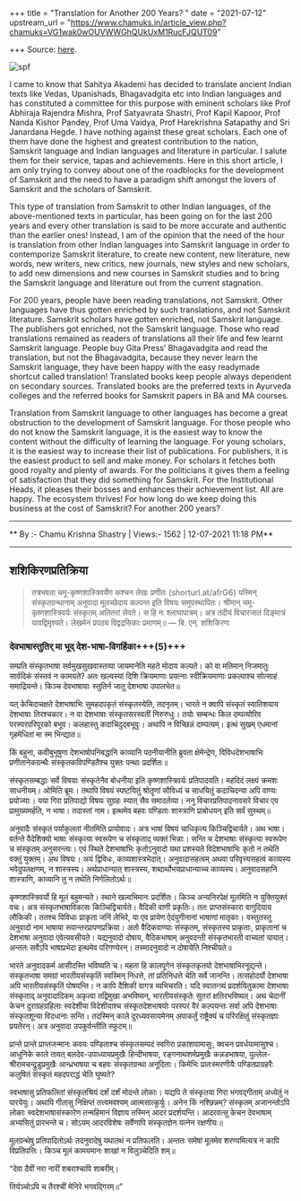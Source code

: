+++
title = "Translation for Another 200 Years? "
date = "2021-07-12"
upstream_url = "https://www.chamuks.in/article_view.php?chamuks=VG1wak0wOUVWWGhQUkUxM1RucFJQUT09"

+++
Source: [here](https://www.chamuks.in/article_view.php?chamuks=VG1wak0wOUVWWGhQUkUxM1RucFJQUT09).



![spf](article_img/CHAMU-1626112127Translations%20for%20another%20200%20years2.jpg)

I came to know that Sahitya Akademi has decided to translate ancient
Indian texts like Vedas, Upanishads, Bhagavadgita etc into Indian
languages and has constituted a committee for this purpose with eminent
scholars like Prof Abhiraja Rajendra Mishra, Prof Satyavrata Shastri,
Prof Kapil Kapoor, Prof Nanda Kishor Pandey, Prof Uma Vaidya, Prof
Harekrishna Satapathy and Sri Janardana Hegde. I have nothing against
these great scholars. Each one of them have done the highest and
greatest contribution to the nation, Samskrit language and Indian
languages and literature in particular. I salute them for their service,
tapas and achievements. Here in this short article, I am only trying to
convey about one of the roadblocks for the development of Samskrit and
the need to have a paradigm shift amongst the lovers of Samskrit and the
scholars of Samskrit.  
  
This type of translation from Samskrit to other Indian languages, of the
above-mentioned texts in particular, has been going on for the last 200
years and every other translation is said to be more accurate and
authentic than the earlier ones! Instead, I am of the opinion that the
need of the hour is translation from other Indian languages into
Samskrit language in order to contemporize Samskrit literature, to
create new content, new literature, new words, new writers, new critics,
new journals, new styles and new scholars, to add new dimensions and new
courses in Samskrit studies and to bring the Samskrit language and
literature out from the current stagnation.  
  
For 200 years, people have been reading translations, not Samskrit.
Other languages have thus gotten enriched by such translations, and not
Samskrit literature. Samskrit scholars have gotten enriched, not
Samskrit language. The publishers got enriched, not the Samskrit
language. Those who read translations remained as readers of
translations all their life and few learnt Samskrit language. People buy
Gita Press’ Bhagavadgita and read the translation, but not the
Bhagavadgita, because they never learn the Samskrit language, they have
been happy with the easy readymade shortcut called translation!
Translated books keep people always dependent on secondary sources.
Translated books are the preferred texts in Ayurveda colleges and the
referred books for Samskrit papers in BA and MA courses.  
  
Translation from Samskrit language to other languages has become a great
obstruction to the development of Samskrit language. For those people
who do not know the Samskrit language, it is the easiest way to know the
content without the difficulty of learning the language. For young
scholars, it is the easiest way to increase their list of publications.
For publishers, it is the easiest product to sell and make money. For
scholars it fetches both good royalty and plenty of awards. For the
politicians it gives them a feeling of satisfaction that they did
something for Samskrit. For the Institutional Heads, it pleases their
bosses and enhances their achievement list. All are happy. The ecosystem
thrives! For how long do we keep doing this business at the cost of
Samskrit? For another 200 years?  

------------------------------------------------------------------------

** By :- Chamu Krishna Shastry \| Views:- 1562 \| 12-07-2021 11:18
PM**  

------------------------------------------------------------------------

## शशिकिरणप्रतिक्रिया

> तत्रभवता चमू-कृष्णशास्त्रिवर्येण कश्चन लेखः प्रणीतः (shorturl.at/afrG6) यस्मिन् संस्कृतग्रन्थानाम् अनुवादा मूलच्छेदाय कल्पन्त इति विषयः समुपस्थापितः। श्रीमान् चमू-कृष्णशास्त्रिवर्यः संस्कृतम् अतितरां सेवते। स हि नः श्लाघापात्रम्। अत्र तदीयं विचारजातं दिङ्मात्रं यावद्विमृश्यते। लेखमेनं प्रपठ्य विद्वद्रसिकाः प्रमाणम्॥ 
> — बि. एन्. शशिकिरणः

### देवभाषास्तुतिर् मा भूद् देश-भाषा-विगर्हिका+++(5)+++

सम्प्रति संस्कृतभाषा सर्वमुखसुखवास्तव्या जायमानेति महते मोदाय कल्पते। को वा मतिमान् निजमातुः सार्वदिकं संस्तवं न कामयते? अतः खल्वस्यां दिशि क्रियमाणाः प्रयत्नाः स्वीक्रियमाणाः प्रकल्पाश्च सोत्साहं समाद्रियन्ते। किञ्च देवभाषायाः स्तुतिर्न जातु देशभाषा उपालभेत॥

यत् केचिदाचक्षते देशभाषाभिः सुमहदपकृतं संस्कृतस्येति, तदनृतम्। भारते न क्वापि संस्कृतं स्वातिशयाय देशभाषाः तिरश्चकार। न वा देशभाषाः संस्कृतसरस्वतीं निरुरुधुः। तयोः सम्बन्धः किल दम्पत्योरिव परस्परपरिपूरको बभूव। कलहास्तु कदाचिदुद्बभूवुः। अथापि न विच्छिन्नं दाम्पत्यम्। इत्थं सुखम् एधमानां गृहमेधितां मा स्म भिन्द्यात॥

किं बहुना, कवीबुभूषुणा देशभाषोपनिबद्धानि काव्यानि पठनीयानीति ब्रुवता क्षेमेन्द्रेण, विविधदेशभाषाभिः प्रणीतानेकग्रन्थैः संस्कृतकविपण्डितैश्च युक्तः पन्थाः प्रदर्शितः॥

संस्कृतसम्बद्धाः सर्वे विषयाः संस्कृतेनैव बोधनीया इति कृष्णशास्त्रिवर्यः प्रतिपादयति। महदिदं लक्ष्यं क्रमशः साधनीयम्। ओमिति ब्रूमः। तथापि विषयं स्पष्टयितुं श्रोतॄणां सौविध्यं च साधयितुं कदाचिदन्या अपि वाण्यः प्रयोज्याः। यया गिरा प्रतिपाद्यो विषयः सुग्रहः स्यात् सैव समादर्तव्या। ननु विचारप्रतिपादनावसरे विचार एव प्रामुख्यमर्हति, न भाषा। तदास्तां नाम। इत्थमेव बहवः पण्डिताः शास्त्राणि प्राबोधयन् इति सर्वं सुस्थम्॥

अनुवादैः संस्कृतं पर्याकुलतां नीतमिति प्रायोवादः। अत्र भाषां विषयं चाधिकृत्य किञ्चिद्विचार्यते। अथ भाषा। वर्तन्ते वैदेशिक्यो भाषाः संस्कृत्या स्वरूपेण च संस्कृताद् व्यक्तं भिन्नाः। सन्ति च देशभाषाः संस्कृत्या स्वरूपेण च संस्कृतम् अनुसरन्त्यः। एवं स्थिते देशभाषाभिः कृतोऽनुवादो यथा प्रशस्यते विदेशभाषाभिः कृतो न तथेति वक्तुं युक्तम्। अथ विषयः। अयं द्विविधः, काव्यशास्त्रभेदात्। अनुवादासहत्वम् अथवा परिवृत्त्यसहत्वं काव्यस्य भवेदुपलक्षणम्, न शास्त्रस्य। अर्थप्राधान्यात् शास्त्रस्य, शब्दार्थोभयप्राधान्याच्च काव्यस्य। अनुवादसहानि शास्त्राणि, काव्यानि तु न तथेति निर्गलितोऽर्थः॥

कृष्णशास्त्रिवर्यो हि मूलं बहुमन्यते। स्थाने खल्वभिमानः प्रदर्शितः। किञ्च अन्यनिरपेक्षं मूलमिति न युक्तियुक्तं वचः। अत्र संस्कृतभाषाविकासः किञ्चिद्विचार्यते। वैदिकी वाणी प्रकृतिः। ततः प्राप्तसंस्कारा वागुदियाय लौकिकी। ततश्च विविधाः प्राकृता जनिं लेभिरे, या एव प्रायेण ऐदंयुगीनानां भाषाणां मातृकाः। वस्तुतस्तु अनुवादो नाम भाषाया रूपान्तरप्रापणप्रक्रिया। अतो वैदिकवाण्याः संस्कृतम्, संस्कृतस्य प्राकृताः, प्राकृतानां च देशभाषा अनुवादा एवेत्यवसीयते। यद्यनुवादो दोषाय, वैदिकभाषाम् अनुवदन्ती संस्कृतभारती वाच्यतां यायात्। अन्ततः सर्वेऽपि भाषाप्रभेदा इत्थमेव परिगण्येरन्। तस्मादनुवादो न दोषायेति निश्चीयते॥

भारते अनुवादकर्म आसीदस्ति भविष्यति च। महता हि कालपूगेन संस्कृतकृतयो देशभाषाभिरनूद्यन्ते। संस्कृतभाषा समग्रां भारतीयसंस्कृतिं स्वस्मिन् निधत्ते, तां प्रतिनिधत्ते चेति सर्वे जानन्ति। तत्सहोदर्यो देशभाषा अपि भारतीयसंस्कृतिं पोषयन्ति। न कापि दैशिकी वागत्र व्यभिचरति। यदि स्वातन्त्र्यं प्रदर्शयितुकामा देशभाषाः संस्कृताद् अनुवादादिकम् अकृत्वा तद्विमुखा अभविष्यन्, भारतीयसंस्कृतेः सुतरां क्षतिरभविष्यत्। अथ चेदानीं केचन दुराग्रहग्रहिलाः स्वदेशीया विदेशीयाश्च संस्कृतदेशभाषयोः परस्परं वैरं कल्पयन्तः सर्वा अपि देशभाषाः संस्कृतशून्या विदधानाः सन्ति। तदस्मिन् काले दुरध्यवसायमेनम् अपाकर्तुं राष्ट्रैक्यं च परिरक्षितुं संस्कृतज्ञाः प्रयतेरन्। अत्र अनुवादा उपकुर्वन्तीति स्फुटम्॥

प्रान्ते प्रान्ते प्राप्तजन्मानः कवयः पण्डिताश्च संस्कृतसम्पदं स्वगिरा प्रकाशयामासुः, क्वचन प्रवर्धयामासुश्च। आधुनिके काले तावत् बलदेव-उपाध्यायप्रमुखैः हिन्दीभाषया, रङ्गनाथशर्मप्रमुखैः कन्नडभाषया, पुल्लेल-श्रीरामचन्द्रुडुप्रमुखैः आन्ध्रभाषया च बहवः संस्कृतग्रन्था अनूदिताः। किमेभिः प्रातःस्मरणीयैः पण्डितप्राग्रहरैः कलुषितं संस्कृतं महदपराद्धं चेति घुष्यते?

स्वभाषासु प्रतिफलितां संस्कृतश्रियं दर्शं दर्शं मोदन्ते लोकाः। यद्यपि ते संस्कृतया गिरा भगवद्गीताम् अध्येतुं न पारयेयुः। अथापि गीतासु निक्षिप्तं तत्त्वमवश्यम् आत्मसात्कुर्युः। अनेन किं नश्छिन्नम्? संस्कृतम् अजानन्तोऽपि  लोकाः स्वदेशभाषासंस्कारेण तन्महिमानं विज्ञाय तस्मिन् आदरं प्रदर्शयन्ति। आदरवत्सु केचन देवभाषाम् अभ्यसितुं प्रारभन्ते च। सोऽयम् आदरविशेषः सर्वेणापि संस्कृतज्ञेन यत्नेन रक्षणीयः॥

मूलग्रन्थेषु प्रतिपादितोऽर्थः तदनुवादेषु यथातथं न प्रतिफलति। अन्ततः समेषां मूलमेव शरण्यमित्यत्र न कापि विप्रतिपत्तिः। किञ्च मूलं कामयमानः शाखां न विलुञ्चेदिति शम्॥

“देवा दैवीं नरा नारीं शबराश्चापि शाबरीम्।

तिर्यञ्चोऽपि च तैरश्चीं मेनिरे भगवद्गिरम्॥”